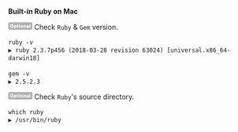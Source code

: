 **Built-in Ruby on Mac**

![Optional](/README/images/optional.png) Check `Ruby` & `Gem` version.
```
ruby -v
▶ ruby 2.3.7p456 (2018-03-28 revision 63024) [universal.x86_64-darwin18]

gem -v
▶ 2.5.2.3
```

![Optional](/README/images/optional.png) Check `Ruby`'s source directory.
```
which ruby
▶ /usr/bin/ruby
```
